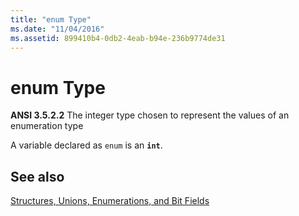 ```yaml
---
title: "enum Type"
ms.date: "11/04/2016"
ms.assetid: 899410b4-0db2-4eab-b94e-236b9774de31
---
```

# enum Type

**ANSI 3.5.2.2** The integer type chosen to represent the values of an enumeration type

A variable declared as `enum` is an **`int`**.

## See also

[Structures, Unions, Enumerations, and Bit Fields](../c-language/structures-unions-enumerations-and-bit-fields.md)
